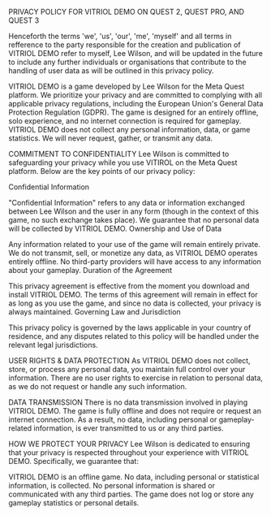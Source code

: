 PRIVACY POLICY FOR VITRIOL DEMO ON QUEST 2, QUEST PRO, AND QUEST 3

Henceforth the terms 'we', 'us', 'our', 'me', 'myself' and all terms in refference to the party responsible for the creation and publication of VITRIOL DEMO refer to myself, Lee Wilson, and will be updated in the future to include any further individuals or organisations that contribute to the handling of user data as will be outlined in this privacy policy.

VITRIOL DEMO is a game developed by Lee Wilson for the Meta Quest platform. We prioritize your privacy and are committed to complying with all applicable privacy regulations, including the European Union's General Data Protection Regulation (GDPR). The game is designed for an entirely offline, solo experience, and no internet connection is required for gameplay. VITRIOL DEMO does not collect any personal information, data, or game statistics. We will never request, gather, or transmit any data.

COMMITMENT TO CONFIDENTIALITY
Lee Wilson is committed to safeguarding your privacy while you use VITIROL on the Meta Quest platform. Below are the key points of our privacy policy:

Confidential Information

"Confidential Information" refers to any data or information exchanged between Lee Wilson and the user in any form (though in the context of this game, no such exchange takes place). We guarantee that no personal data will be collected by VITRIOL DEMO.
Ownership and Use of Data

Any information related to your use of the game will remain entirely private. We do not transmit, sell, or monetize any data, as VITRIOL DEMO operates entirely offline. No third-party providers will have access to any information about your gameplay.
Duration of the Agreement

This privacy agreement is effective from the moment you download and install VITRIOL DEMO. The terms of this agreement will remain in effect for as long as you use the game, and since no data is collected, your privacy is always maintained.
Governing Law and Jurisdiction

This privacy policy is governed by the laws applicable in your country of residence, and any disputes related to this policy will be handled under the relevant legal jurisdictions.

USER RIGHTS & DATA PROTECTION
As VITRIOL DEMO does not collect, store, or process any personal data, you maintain full control over your information. There are no user rights to exercise in relation to personal data, as we do not request or handle any such information.

DATA TRANSMISSION
There is no data transmission involved in playing VITRIOL DEMO. The game is fully offline and does not require or request an internet connection. As a result, no data, including personal or gameplay-related information, is ever transmitted to us or any third parties.

HOW WE PROTECT YOUR PRIVACY
Lee Wilson is dedicated to ensuring that your privacy is respected throughout your experience with VITRIOL DEMO. Specifically, we guarantee that:

VITRIOL DEMO is an offline game.
No data, including personal or statistical information, is collected.
No personal information is shared or communicated with any third parties.
The game does not log or store any gameplay statistics or personal details.
